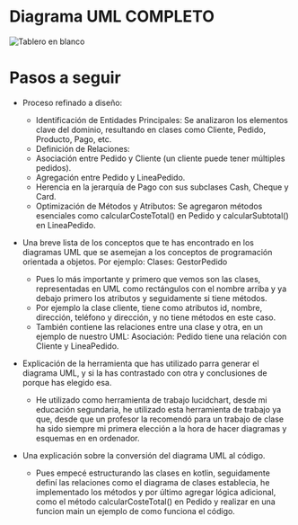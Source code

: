 # Diagrama UML COMPLETO

![Tablero en blanco](https://github.com/user-attachments/assets/6c65d522-3743-48c4-bcb6-4bd0c41f82d1)

# Pasos a seguir
- Proceso refinado a diseño:
  - Identificación de Entidades Principales: Se analizaron los elementos clave del dominio, resultando en clases como Cliente, Pedido, Producto, Pago, etc.
  - Definición de Relaciones:
  - Asociación entre Pedido y Cliente (un cliente puede tener múltiples pedidos).
  - Agregación entre Pedido y LineaPedido.
  - Herencia en la jerarquía de Pago con sus subclases Cash, Cheque y Card.
  - Optimización de Métodos y Atributos: Se agregaron métodos esenciales como calcularCosteTotal() en Pedido y calcularSubtotal() en LineaPedido.

- Una breve lista de los conceptos que te has encontrado en los diagramas UML que se asemejan a los conceptos de programación orientada a objetos. Por ejemplo: Clases: GestorPedido
  - Pues lo más importante y primero que vemos son las clases, representadas en UML como rectángulos con el nombre arriba y ya debajo primero los atributos y seguidamente si tiene métodos.
  - Por ejemplo la clase cliente, tiene como atributos id, nombre, dirección, teléfono y dirección, y no tiene métodos en este caso.
  - También contiene las relaciones entre una clase y otra, en un ejemplo de nuestro UML: Asociación: Pedido tiene una relación con Cliente y LineaPedido.
  
- Explicación de la herramienta que has utilizado parra generar el diagrama UML, y si la has contrastado con otra y conclusiones de porque has elegido esa.
  - He utilizado como herramienta de trabajo lucidchart, desde mi educación segundaria, he utilizado esta herramienta de trabajo ya que, desde que un profesor la recomendó para un trabajo de
  clase ha sido siempre mi primera elección a la hora de hacer diagramas y esquemas en en ordenador.

- Una explicación sobre la conversión del diagrama UML al código.
  - Pues empecé estructurando las clases en kotlin, seguidamente definí las relaciones como el diagrama de clases establecia, he implementado los métodos y por último agregar lógica adicional, como el método calcularCosteTotal() en Pedido y realizar en una funcion main un ejemplo de como funciona el código.
 

    

